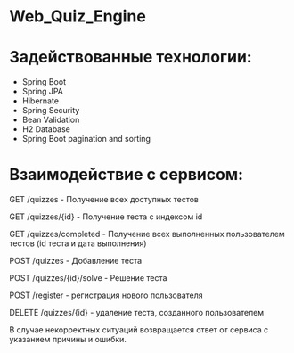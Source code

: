 # Web_Quiz_Engine

# Задействованные технологии:

- Spring Boot
- Spring JPA
- Hibernate
- Spring Security
- Bean Validation
- H2 Database
- Spring Boot pagination and sorting

# Взаимодействие с сервисом:

GET /quizzes - Получение всех доступных тестов

GET /quizzes/{id} - Получение теста с индексом id

GET /quizzes/completed - Получение всех выполненных пользователем тестов (id теста и дата выполнения)

POST /quizzes - Добавление теста

POST /quizzes/{id}/solve - Решение теста

POST /register - регистрация нового пользователя

DELETE /quizzes/{id} - удаление теста, созданного пользователем

В случае некорректных ситуаций возвращается ответ от сервиса с указанием причины и ошибки.




